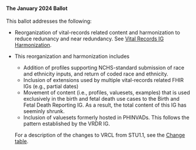 <div class="note-to-balloters" markdown="1">

#### The January 2024 Ballot

This ballot addresses the following:

- Reorganization of vital-records related content and harmonization to reduce redunancy and near redundancy. See [Vital Records IG Harmonization](vr_ig_harmonization.html).
- This reorganization and harmonization includes
  - Addition of profiles supporting NCHS-standard submission of race and ethnicity inputs, and return of coded race and ethnicity.
  - Inclusion of extensions used by multiple vital-records related FHIR IGs (e.g., partial dates)
  - Movement of content (i.e., profiles, valuesets, examples) that is used exclusively in the birth and fetal death use cases to the Birth and Fetal Death Reporting IG.  As a result, the total content of this IG has seeminly shrunk.
  - Inclusion of valuesets formerly hosted in PHINVADs.  This follows the pattern established by the VRDR IG.

  For a description of the changes to VRCL from STU1.1, see the [Change table](tbd.html).
  
</div><!-- note-to-balloters -->